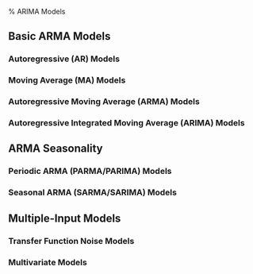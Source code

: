 % ARIMA Models

## Basic ARMA Models

### Autoregressive (AR) Models

### Moving Average (MA) Models

### Autoregressive Moving Average (ARMA) Models

### Autoregressive Integrated Moving Average (ARIMA) Models

## ARMA Seasonality 

### Periodic ARMA (PARMA/PARIMA) Models

### Seasonal ARMA (SARMA/SARIMA) Models

## Multiple-Input Models 

### Transfer Function Noise Models

### Multivariate Models
